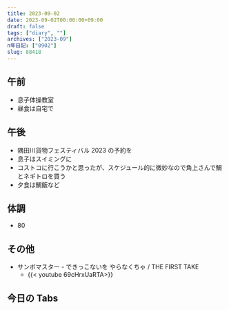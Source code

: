 ```yaml
---
title: 2023-09-02
date: 2023-09-02T00:00:00+09:00
draft: false
tags: ["diary", ""]
archives: ["2023-09"]
n年日記: ["0902"]
slug: 88418
---
```


## 午前

- 息子体操教室
- 昼食は自宅で

## 午後

- 隅田川貨物フェスティバル 2023 の予約を
- 息子はスイミングに
- コストコに行こうかと思ったが、スケジュール的に微妙なので角上さんで鯛とネギトロを買う
- 夕食は鯛飯など

## 体調

- 80

## その他

- サンボマスター - できっこないを やらなくちゃ / THE FIRST TAKE
  - {{< youtube  69cHrxUaRTA>}}

## 今日の Tabs
